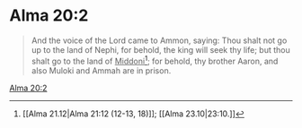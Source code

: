 # Alma 20:2

> And the voice of the Lord came to Ammon, saying: Thou shalt not go up to the land of Nephi, for behold, the king will seek thy life; but thou shalt go to the land of <u>Middoni</u>[^a]; for behold, thy brother Aaron, and also Muloki and Ammah are in prison.

[Alma 20:2](https://www.churchofjesuschrist.org/study/scriptures/bofm/alma/20?lang=eng&id=p2#p2)


[^a]: [[Alma 21.12|Alma 21:12 (12-13, 18)]]; [[Alma 23.10|23:10.]]
